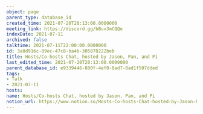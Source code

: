 ```yaml
---
object: page
parent_type: database_id
created_time: 2021-07-20T20:13:00.0000000
meeting_link: https://discord.gg/bBuv3mCQQe
indexDate: 2021-07-11
archived: false
talktime: 2021-07-11T22:00:00.0000000
id: 3a8d916c-89ec-47c8-ba4b-305878222beb
title: Hosts/Co-hosts Chat, hosted by Jason, Pan, and Pi
last_edited_time: 2021-07-20T20:13:00.0000000
parent_database_id: e9339446-880f-4ef0-8ad7-8ad1f507dded
tags:
- Talk
- 2021-07-11
hosts: 
name: Hosts/Co-hosts Chat, hosted by Jason, Pan, and Pi
notion_url: https://www.notion.so/Hosts-Co-hosts-Chat-hosted-by-Jason-Pan-and-Pi-3a8d916c89ec47c8ba4b305878222beb
---
```





